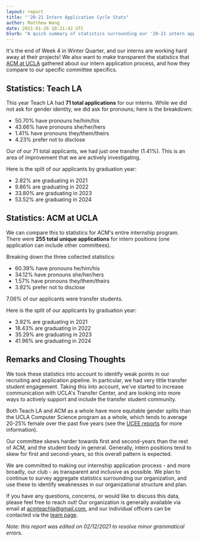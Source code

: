 ```yaml
---
layout: report
title: "'20-21 Intern Application Cycle Stats"
author: Matthew Wang
date: 2021-01-26 10:21:42 UTC
blurb: "A quick summary of statistics surrounding our '20-21 intern application cycle."
---
```


It's the end of Week 4 in Winter Quarter, and our interns are working hard away at their projects! We also want to make transparent the statistics that [ACM at UCLA](https://uclaacm.com) gathered about our intern application process, and how they compare to our specific committee specifics.

## Statistics: Teach LA

This year Teach LA had **71 total applications** for our interns. While we did not ask for gender identity, we did ask for pronouns; here is the breakdown:

* 50.70% have pronouns he/him/his
* 43.66% have pronouns she/her/hers
* 1.41% have pronouns they/them/theirs
* 4.23% prefer not to disclose

<div id="tla-pronoun-split"></div>

Our of our 71 total applicants, we had just one transfer (1.41%). This is an area of improvement that we are actively investigating.

Here is the split of our applicants by graduation year:

* 2.82% are graduating in 2021
* 9.86% are graduating in 2022
* 33.80% are graduating in 2023
* 53.52% are graduating in 2024

<div id="tla-year-split"></div>

## Statistics: ACM at UCLA

We can compare this to statistics for ACM's entire internship program. There were **255 total unique applications** for intern positions (one application can include other committees).

Breaking down the three collected statistics:

* 60.39% have pronouns he/him/his
* 34.12% have pronouns she/her/hers
* 1.57% have pronouns they/them/theirs
* 3.92% prefer not to disclose

<div id="acm-pronoun-split"></div>

7.06% of our applicants were transfer students.

Here is the split of our applicants by graduation year:

* 3.92% are graduating in 2021
* 18.43% are graduating in 2022
* 35.29% are graduating in 2023
* 41.96% are graduating in 2024

<div id="acm-year-split"></div>

## Remarks and Closing Thoughts

We took these statistics into account to identify weak points in our recruiting and application pipeline. In particular, we had very little transfer student engagement. Taking this into account, we've started to increase communication with UCLA's Transfer Center, and are looking into more ways to actively support and include the transfer student community.

Both Teach LA and ACM as a whole have more equitable gender splits than the UCLA Computer Science program as a whole, which tends to average 20-25% female over the past five years (see the [UCEE reports](https://www.seasoasa.ucla.edu/enrollment-degree-statistics-new/) for more information).

Our committee skews harder towards first and second-years than the rest of ACM, and the student body in general. Generally, intern positions tend to skew for first and second-years, so this overall pattern is expected.

We are committed to making our internship application process -  and more broadly, our club - as transparent and inclusive as possible. We plan to continue to survey aggregate statistics surrounding our organization, and use these to identify weaknesses in our organizational structure and plan.

If you have any questions, concerns, or would like to discuss this data, please feel free to reach out! Our organization is generally available via email at [acmteachla@gmail.com](mailto:acmteachla@gmail.com), and our individual officers can be contacted via the [team page]({{site.baseurl}}/team).

*Note: this report was edited on 02/12/2021 to resolve minor grammatical errors.*

<script src="https://cdn.plot.ly/plotly-latest.min.js"></script>
<script>
// the -60 exists for gutter spacing
let responsiveWidth = Math.min(window.innerWidth - 60, 500);
let layout = {
  height: responsiveWidth * 4/5,
  width: responsiveWidth,
};
let tla_pronouns_layout = {...layout};
tla_pronouns_layout["title"] = {
  text: 'Teach LA Applicants by Pronouns'
}
let tla_pronouns_data = [{
  values: [50.70, 43.66, 1.41, 4.23],
  labels: ['he/him/his', 'she/her/hers', 'they/them/theirs', 'prefer not to disclose'],
  type: 'pie'
}];
let tla_years_layout = {...layout};
tla_years_layout["title"] = {
  text: 'Teach LA Applicants by Graduation Year'
}
let tla_years_data = [{
  values: [2.82, 9.86, 33.80, 53.52],
  labels: [2021, 2022, 2023, 2024],
  type: 'pie'
}];
let acm_pronouns_layout = {...layout};
acm_pronouns_layout["title"] = {
  text: 'ACM Applicants by Pronouns'
}
let acm_pronouns_data = [{
  values: [60.39, 34.12, 1.57, 3.92],
  labels: ['he/him/his', 'she/her/hers', 'they/them/theirs', 'prefer not to disclose'],
  type: 'pie'
}];
let acm_years_layout = {...layout};
acm_years_layout["title"] = {
  text: 'ACM Applicants by Graduation Year'
}
let acm_years_data = [{
  values: [3.92, 18.43, 35.29, 3.92],
  labels: [2021, 2022, 2023, 2024],
  type: 'pie'
}];
Plotly.newPlot('tla-pronoun-split', tla_pronouns_data, tla_pronouns_layout);
Plotly.newPlot('tla-year-split', tla_years_data, tla_years_layout);
Plotly.newPlot('acm-pronoun-split', acm_pronouns_data, acm_pronouns_layout);
Plotly.newPlot('acm-year-split', acm_years_data, acm_years_layout);
</script>
